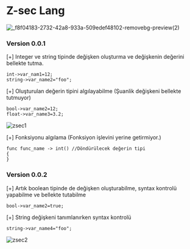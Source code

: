 # Z-sec Lang
![_f8f04183-2732-42a8-933a-509edef48102-removebg-preview(2)](https://github.com/user-attachments/assets/5feb85b1-f1c4-454c-8263-9de37c4b13be)
### Version 0.0.1

[+] Integer ve string tipinde değişken oluşturma ve değişkenin değerini bellekte tutma. 
```
int->var_nam1=12;
string->var_name2="foo";
```
[+] Oluşturulan değerin tipini algılayabilme (Şuanlik değişkeni bellekte tutmuyor)
```
bool->var_name2=12;
float->var_name3=3.2;
```
![zsec1](https://github.com/user-attachments/assets/1865d865-c407-4a62-a1cd-a9db9648c702)

[+] Fonksiyonu algılama (Fonksiyon işlevini yerine getirmiyor.)
```
func func_name -> int() //Döndürülecek değerin tipi
{
}
```

### Version 0.0.2

[+] Artık boolean tipinde de değişken oluşturabilme, syntax kontrolü yapabilme ve bellekte tutabilme
```
bool->var_name2=true;
```
[+] String değişkeni tanımlanırken syntax kontrolü
```
string->var_name4="foo";
```
![zsec2](https://github.com/user-attachments/assets/afb3bd12-1465-419f-8521-fa2a15c352a7)

